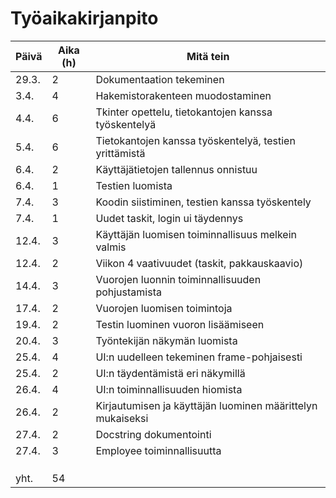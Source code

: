 # Työaikakirjanpito
| Päivä         | Aika (h)      | Mitä tein                                                  |
| ------------- |---------------|------------------------------------------------------------|
| 29.3.         | 2             | Dokumentaation tekeminen                                   |
| 3.4.          | 4             | Hakemistorakenteen muodostaminen                           |
| 4.4.          | 6             | Tkinter opettelu, tietokantojen kanssa työskentelyä        |
| 5.4.          | 6             | Tietokantojen kanssa työskentelyä, testien yrittämistä     |
| 6.4.          | 2             | Käyttäjätietojen tallennus onnistuu                        | 
| 6.4.          | 1             | Testien luomista                                           |
| 7.4.          | 3             | Koodin siistiminen, testien kanssa työskentely             |
| 7.4.          | 1             | Uudet taskit, login ui täydennys                           |
| 12.4.         | 3             | Käyttäjän luomisen toiminnallisuus melkein valmis          |
| 12.4.         | 2             | Viikon 4 vaativuudet (taskit, pakkauskaavio)               |
| 14.4.         | 3             | Vuorojen luonnin toiminnallisuuden pohjustamista           |
| 17.4.         | 2             | Vuorojen luomisen toimintoja                               |
| 19.4.         | 2             | Testin luominen vuoron lisäämiseen                         | 
| 20.4.         | 3             | Työntekijän näkymän luomista                               |
| 25.4.         | 4             | UI:n uudelleen tekeminen frame-pohjaisesti                 |
| 25.4.         | 2             | UI:n täydentämistä eri näkymillä                           |
| 26.4.         | 4             | UI:n toiminnallisuuden hiomista                            |
| 26.4.         | 2             | Kirjautumisen ja käyttäjän luominen määrittelyn mukaiseksi |
| 27.4.         | 2             | Docstring dokumentointi                                    |
| 27.4.         | 3             | Employee toiminnallisuutta                                 |
|               |               |                                                            |
|               |               |                                                            |
|               |               |                                                            | 
| yht.          | 54            |                                                            |